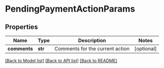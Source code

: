 # PendingPaymentActionParams

## Properties
Name | Type | Description | Notes
------------ | ------------- | ------------- | -------------
**comments** | **str** | Comments for the current action | [optional] 

[[Back to Model list]](../README.md#documentation-for-models) [[Back to API list]](../README.md#documentation-for-api-endpoints) [[Back to README]](../README.md)


